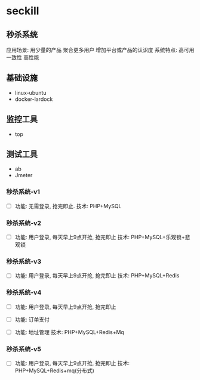 # seckill

## 秒杀系统

应用场景: 用少量的产品 聚合更多用户 增加平台或产品的认识度
系统特点: 高可用 一致性 高性能

## 基础设施

- linux-ubuntu
- docker-lardock

## 监控工具

- top

## 测试工具

- ab
- Jmeter

### 秒杀系统-v1

- [ ] 功能: 无需登录, 抢完即止. 
技术: PHP+MySQL


### 秒杀系统-v2

- [ ] 功能: 用户登录, 每天早上9点开抢, 抢完即止
技术: PHP+MySQL+乐观锁+悲观锁

### 秒杀系统-v3

- [ ] 功能: 用户登录, 每天早上9点开抢, 抢完即止
技术: PHP+MySQL+Redis


### 秒杀系统-v4

- [ ] 功能: 用户登录, 每天早上9点开抢, 抢完即止
- [ ] 功能: 订单支付
- [ ] 功能: 地址管理
技术: PHP+MySQL+Redis+Mq


### 秒杀系统-v5

- [ ] 功能: 用户登录, 每天早上9点开抢, 抢完即止
技术: PHP+MySQL+Redis+mq(分布式)

